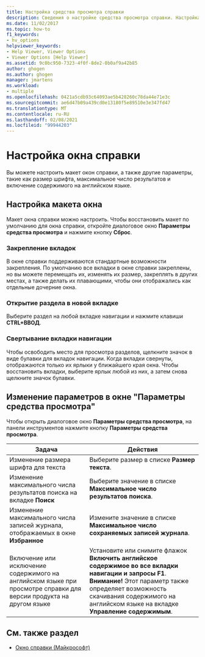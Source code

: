 ```yaml
---
title: Настройка средства просмотра справки
description: Сведения о настройке средства просмотра справки. Настройка макета, размера шрифта, максимального количества результатов и необходимости включения содержимого на английском языке.
ms.date: 11/02/2017
ms.topic: how-to
f1_keywords:
- hv_options
helpviewer_keywords:
- Help Viewer, Viewer Options
- Viewer Options [Help Viewer]
ms.assetid: 9c0bc950-7323-4f0f-8de2-0b0af9a42b85
author: ghogen
ms.author: ghogen
manager: jmartens
ms.workload:
- multiple
ms.openlocfilehash: 0421a5cdb93c64093ae5b428260c78da44e71e3c
ms.sourcegitcommit: ae6d47b09a439cd0e13180f5e89510e3e347fd47
ms.translationtype: MT
ms.contentlocale: ru-RU
ms.lasthandoff: 02/08/2021
ms.locfileid: "99944203"
---
```

# <a name="customize-the-help-viewer"></a>Настройка окна справки
Вы можете настроить макет окон справки, а также другие параметры, такие как размер шрифта, максимальное число результатов и включение содержимого на английском языке.

## <a name="customizing-window-layout"></a>Настройка макета окна
Макет окна справки можно настроить. Чтобы восстановить макет по умолчанию для окна справки, откройте диалоговое окно **Параметры средства просмотра** и нажмите кнопку **Сброс**.

### <a name="docking-tabs"></a>Закрепление вкладок
В окне справки поддерживаются стандартные возможности закрепления. По умолчанию все вкладки в окне справки закреплены, но вы можете перемещать их, изменять их размер, закреплять в других местах, а также делать их плавающими, чтобы они отображались как отдельные дочерние окна.

### <a name="opening-a-topic-in-a-new-tab"></a>Открытие раздела в новой вкладке
Выберите раздел на любой вкладке навигации и нажмите клавиши **CTRL+ВВОД**.

### <a name="minimize-a-navigation-tab"></a>Свертывание вкладки навигации
Чтобы освободить место для просмотра разделов, щелкните значок в виде булавки для вкладок навигации. Когда вкладки свернуты, отображаются только их ярлыки у ближайшего края окна. Чтобы восстановить вкладки, выберите ярлык любой из них, а затем снова щелкните значок булавки.

## <a name="changing-settings-in-viewer-options"></a>Изменение параметров в окне "Параметры средства просмотра"
Чтобы открыть диалоговое окно **Параметры средства просмотра**, на панели инструментов нажмите кнопку **Параметры средства просмотра**.

|Задача|Действия|
| - | - |
|Изменение размера шрифта для текста|Выберите размер в списке **Размер текста**.|
|Изменение максимального числа результатов поиска на вкладке **Поиск**|Выберите значение в списке **Максимальное число результатов поиска**.|
|Изменение максимального числа записей журнала, отображаемых в окне **Избранное**|Измените значение в списке **Максимальное число сохраняемых записей журнала**.|
|Включение или исключение содержимого на английском языке при просмотре справки для версии продукта на другом языке|Установите или снимите флажок **Включить английское содержимое во все вкладки навигации и запросы F1**. **Внимание!** Этот параметр также определяет возможность скачивания содержимого на английском языке на вкладке **Управление содержимым**.|

## <a name="see-also"></a>См. также раздел

- [Окно справки (Майкрософт)](../help-viewer/overview.md)